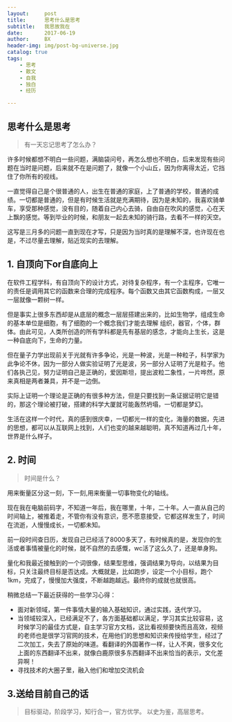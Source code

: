 ```yaml
---
layout:     post
title:      思考什么是思考
subtitle:   我思故我在
date:       2017-06-19
author:     BX
header-img: img/post-bg-universe.jpg
catalog: true
tags:
    - 思考
    - 散文
    - 自我
    - 独白
    - 经历

---
```



## 思考什么是思考
> 有一天忘记思考了怎么办？ 

许多时候都想不明白一些问题，满脑袋问号，再怎么想也不明白，后来发现有些问题在当时是问题，后来就不在是问题了，就像一个小山丘，因为你离得太近，它挡住了你所有的视线。

一直觉得自己是个很普通的人，出生在普通的家庭，上了普通的学校，普通的成绩。一切都是普通的，但是有时候生活就是充满期待，因为是未知的，我喜欢骑单车，享受那种感觉，没有目的，随着自己内心去骑，自由自在吹风的感觉，心在天上飘的感觉。等到毕业的时候，和朋友一起去未知的骑行路，去看不一样的天空。

这写是三月多的问题一直到现在才写，只是因为当时真的是理解不深，也许现在也是，不过尽量去理解，贴近现实的去理解。

## 1. 自顶向下or自底向上

在软件工程学科，有自顶向下的设计方式，对待复杂程序，有一个主程序，它唯一的责任是调用其它的函数来合理的完成程序。每个函数又由其它函数构成，一层又一层就像一颗树一样。

但是事实上很多东西却是从底层的概念一层层搭建出来的，比如生物学，组成生命的基本单位是细胞，有了细胞的一个概念我们才能去理解 组织，器官，个体，群体。由此可见，人类所创造的所有学科都是先有基层的感念，才能向上生长，这是一种自底向下，生命的力量。

但在量子力学出现前关于光就有许多争论，光是一种波，光是一种粒子，科学家为此争论不休，因为一部分人做实验证明了光是波，另一部分人证明了光是粒子。他们各执己见，努力证明自己是正确的，爱因斯坦，提出波粒二象性，一片哗然，原来真相是两者兼具，并不是一边倒。

实际上证明一个理论是正确的有很多种方法，但是只要找到一条证据证明它是错的，那这个理论被打破，搭建的科学大厦就可能轰然坍塌，一切都是梦幻。

生活在这样一个时代，真的感到很庆幸，一切都光一样的变化，海量的数据，先进的思想，都可以从互联网上找到，人们也变的越来越聪明，真不知道再过几十年，世界是什么样子。



## 2. 时间

> 时间是什么？

用来衡量区分这一刻，下一刻,用来衡量一切事物变化的轴线。

现在我在电脑前码字，不知道一年后，我在哪里，十年，二十年。人一直从自己的时间轴上，被推着走，不管你有没有意识，愿不愿意接受，它都这样发生了，时间在流逝，人慢慢成长，一切都未知。

前一段时间查日历，发现自己已经活了8000多天了，有时候真的是，发现你的生活或者事情被量化的时候，就不自然的去感慨，wc活了这么久了，还是单身狗。

量化和我最近接触到的一个词很像，结果型思维，强调结果为导向，以结果为目标，只关注最终目标是否达成。大概就是，比如跑步，设定一个小目标，跑个1km，完成了，慢慢加大强度，不断越跑越远。最终你的成就也就很高。

稍微总结一下最近获得的一些学习心得：

- 面对新领域，第一件事情大量的输入基础知识，通过实践，迭代学习。
- 当领域较深入，已经满足不了，各方面基础都以满足，学习其实比较容易，这时候学习的最佳方式是，自主学习官方文档，这比看视频要快而且高效，视频的老师也是很学习官网的技术，在用他们的思想和知识来传授给学生，经过了二次加工，失去了原始的味道。看翻译的外国著作一样，让人不爽，很多文化上面的东西翻译不出来，就像白鹿原很多东西翻译不出来恰当的表示，文化差异啊！
- 寻找技术的大圈子里，融入他们和增加交流机会




## 3.送给目前自己的话

> 目标驱动，阶段学习，知行合一，官方优学。
> 以史为鉴，高层思考。





